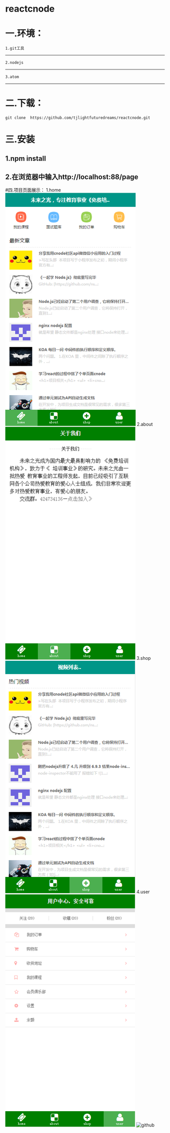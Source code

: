 # reactcnode
一.环境：
====================
	1.git工具
-----------------
	2.nodejs
-----------------
	3.atom
-----------------
二.下载：
=======================
    git clone  https://github.com/tjlightfuturedreams/reactcnode.git
三.安装
==================
   1.npm install
------------------
   2.在浏览器中输入http://localhost:88/page
-----------------------------------------
#四.项目页面展示：
	1.home
	![](https://github.com/tjlightfuturedreams/reactcnode/blob/master/imglist/home.gif)
	2.about
	![](https://github.com/tjlightfuturedreams/reactcnode/blob/master/imglist/about.gif)
	3.shop
	![](https://github.com/tjlightfuturedreams/reactcnode/blob/master/imglist/shop.gif)
	4.user
	![](https://github.com/tjlightfuturedreams/reactcnode/blob/master/imglist/user.gif)
	![github](http://github.com/unicorn.png "github")  